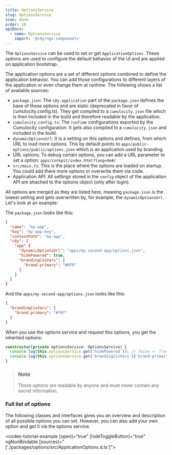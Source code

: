 ```yaml
---
title: OptionsService
slug: OptionsService
icon: done
order: 10
apiDocs:
  - name: OptionsService
    import: '@c8y/ngx-components'
---
```

<!-- markdownlint-disable MD025 -->
<!-- markdownlint-disable MD033 -->
<!-- markdownlint-disable MD051 -->

The `OptionsService` can be used to set or get `ApplicationOptions`. These options are used to
configure the default behavior of the UI and are applied on application bootstrap.

The application options are a set of different options combined to define the application behavior.
You can add those configurations to different layers of the application or even change them at
runtime. The following shows a list of available sources:

- `package.json`: The `c8y.application` part of the `package.json` defines the base of these
  options and are static (deprecated in favor of cumulocity.config.ts). They get compiled to a
  `cumulocity.json` file which is then included in the build and therefore readable by the
  application.
- `cumulocity.config.ts`: The `runTime` configurations exported by the Cumulocity configuration.
  It gets also compiled to a `cumulocity.json` and included in the build.
- `dynamicOptionsUrl`: It is a setting on this options and defines, from which URL to load more
  options. This by default points to `apps/public-options/public/options.json` which is an
  application used by branding.
- URL options: To debug certain options, you can add a URL parameter to set a option:
  `apps/cockpit/index.html?lang=de#/`
- `src/main.ts`: This is the place where the options are loaded on startup. You could add there
  more options or overwrite them via code.
- Application API: All settings stored in the `config` object of the application API are
  attached to the options object (only after login).

All options are merged as they are listed here, meaning `package.json` is the lowest setting and gets
overwritten by, for example, the `dynamicOptionsUrl`. Let's look at an example:

The `package.json` looks like this:

```json
{
  "name": "my-app",
  "key": "my-app-key",
  "contextPath": "my-app",
  "c8y": {
    "app" {
      "dynamicOptionsUrl": "apps/my-second-app/options.json",
      "hidePowered": true,
      "brandingCssVars": {
        "brand-primary": "#0f0"
      }
    }
  }
}
```

And the `apps/my-second-app/options.json` looks like this:

```json
{
  "brandingCssVars": {
    "brand-primary": "#f0f"
  }
}
```

When you use the options service and request this options, you get the inherited
options:

```ts
constructor(private optionsService: OptionsService) {
  console.log(this.optionsService.get('hidePowered')); // false <- from package.json
  console.log(this.optionsService.get('brandingCssVars')['brand-primary']); // '#f0f' <- from options.json
}

```

> ### Note
>
> Those options are readable by anyone and must never contain any secret information.

### Full list of options

The following classes and interfaces gives you an overview and description of all possible options
you can set. However, you can also add your own option and get it via the options service.

<codex-tutorial-example [open]="true" [hideToggleButton]="true" ngNonBindable [sources]="['./packages/options/src/ApplicationOptions.d.ts']"></codex-tutorial-example>

